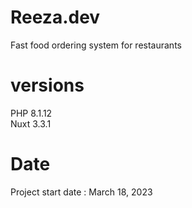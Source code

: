 # Reeza.dev
Fast food ordering system for restaurants

# versions
PHP 8.1.12
<br>
Nuxt 3.3.1

# Date
Project start date : March 18, 2023
